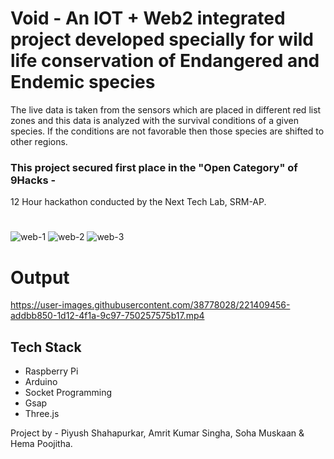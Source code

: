 # Void - An IOT + Web2 integrated project developed specially for wild life conservation of Endangered and Endemic species


The live data is  taken from the sensors which are placed in different red list zones and this data is analyzed with the survival conditions of a given species. If the conditions are not favorable then those species are shifted to other regions.

### This project secured first place in the "Open Category" of 9Hacks -
12 Hour hackathon conducted by the Next Tech Lab, SRM-AP.

#

![web-1](https://user-images.githubusercontent.com/38778028/221409413-2caec32f-64d4-4d14-a864-f780c28a4d9a.png)
![web-2](https://user-images.githubusercontent.com/38778028/221409422-b0872248-2245-4e87-84d3-e1a29b640731.png)
![web-3](https://user-images.githubusercontent.com/38778028/221409426-46c53cdb-6522-4abb-ba05-844e1ed10fb4.png)


# Output
https://user-images.githubusercontent.com/38778028/221409456-addbb850-1d12-4f1a-9c97-750257575b17.mp4


## Tech Stack
* Raspberry Pi
* Arduino
* Socket Programming
* Gsap
* Three.js

Project by - 
Piyush Shahapurkar,
Amrit Kumar Singha,
Soha Muskaan &
Hema Poojitha.

